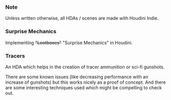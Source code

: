### Note ###
Unless written otherwise, all HDAs / scenes are made with Houdini Indie.

### Surprise Mechanics ###

Implementing ~~"Lootboxes"~~ "Surprise Mechanics" in Houdini.

### Tracers ###
An HDA which helps in the creation of tracer ammunition or sci-fi gunshots.

There are some known issues (like decreasing performance with an increase of gunshots) but this works nicely as a proof of concept.
And there are some interesting techniques used which might be compelling to check out.
